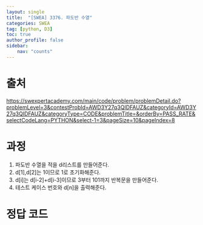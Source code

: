 ```yaml
---
layout: single
title:  "[SWEA] 3376. 파도반 수열"
categories: SWEA
tag: [python, D3]
toc: true
author_profile: false
sidebar:
    nav: "counts"
---
```


# 출처
<https://swexpertacademy.com/main/code/problem/problemDetail.do?problemLevel=3&contestProbId=AWD3Y27q3QIDFAUZ&categoryId=AWD3Y27q3QIDFAUZ&categoryType=CODE&problemTitle=&orderBy=PASS_RATE&selectCodeLang=PYTHON&select-1=3&pageSize=10&pageIndex=8>


  
  
# 과정
1. 파도반 수열을 적을 d리스트를 만들어준다.
2. d[1],d[2]는 1이므로 1로 초기화해준다.
3. d[i]는 d[i-2]+d[i-3]이므로 3부터 101까지 반복문을 만들어준다.
4. 테스트 케이스 번호와 d[n]을 출력해준다.





# 정답 코드
<script src="https://gist.github.com/kghees/403756ec5c7021c1e81aa8e543ce39eb.js"></script>